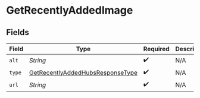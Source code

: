 # GetRecentlyAddedImage


## Fields

| Field                                                                                           | Type                                                                                            | Required                                                                                        | Description                                                                                     | Example                                                                                         |
| ----------------------------------------------------------------------------------------------- | ----------------------------------------------------------------------------------------------- | ----------------------------------------------------------------------------------------------- | ----------------------------------------------------------------------------------------------- | ----------------------------------------------------------------------------------------------- |
| `alt`                                                                                           | *String*                                                                                        | :heavy_check_mark:                                                                              | N/A                                                                                             | Episode 1                                                                                       |
| `type`                                                                                          | [GetRecentlyAddedHubsResponseType](../../models/operations/GetRecentlyAddedHubsResponseType.md) | :heavy_check_mark:                                                                              | N/A                                                                                             | background                                                                                      |
| `url`                                                                                           | *String*                                                                                        | :heavy_check_mark:                                                                              | N/A                                                                                             | /library/metadata/45521/thumb/1644710589                                                        |